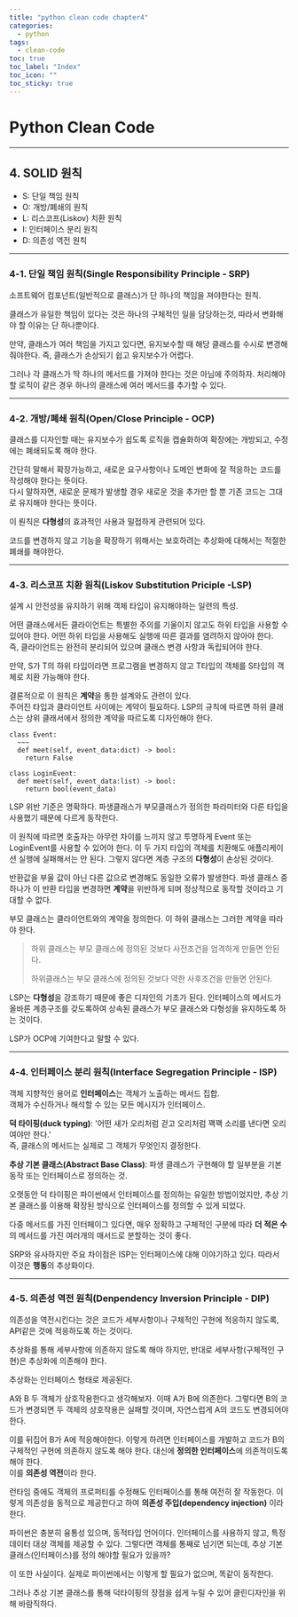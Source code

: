 ```yaml
---
title: "python clean code chapter4"
categories:
  - python
tags:
  - clean-code
toc: true
toc_label: "Index"
toc_icon: ""
toc_sticky: true
---
```

# Python Clean Code

---

## 4. SOLID 원칙

+ S: 단일 책임 원칙
+ O: 개방/폐쇄의 원칙
+ L: 리스코프(Liskov) 치환 원칙
+ I: 인터페이스 분리 원칙
+ D: 의존성 역전 원칙

---

### 4-1. 단일 책임 원칙(Single Responsibility Principle - SRP)

소프트웨어 컴포넌트(일반적으로 클래스)가 단 하나의 책임을 져야한다는 원칙.

클래스가 유일한 책임이 있다는 것은 하나의 구체적인 일을 담당하는것, 따라서 변화해야 할 이유는 단 하나뿐이다.

만약, 클래스가 여러 책임을 가지고 있다면, 유지보수할 때 해당 클래스를 수시로 변경해줘야한다. 즉, 클래스가 손상되기 쉽고 유지보수가 어렵다.

그러나 각 클래스가 딱 하나의 메서드를 가져야 한다는 것은 아님에 주의하자. 처리해야할 로직이 같은 경우 하나의 클래스에 여러 메서드를 추가할 수 있다.

---

### 4-2. 개방/폐쇄 원칙(Open/Close Principle - OCP)

클래스를 디자인할 때는 유지보수가 쉽도록 로직을 캡슐화하여 확장에는 개방되고, 수정에는 폐쇄되도록 해야 한다.

간단히 말해서 확장가능하고, 새로운 요구사항이나 도메인 변화에 잘 적응하는 코드를 작성해야 한다는 뜻이다.  
다시 말하자면, 새로운 문제가 발생할 경우 새로운 것을 추가만 할 뿐 기존 코드는 그대로 유지해야 한다는 뜻이다.

이 뤈칙은 **다형성**의 효과적인 사용과 밀접하게 관련되어 있다.

코드를 변경하지 않고 기능을 확장하기 위해서는 보호하려는 추상화에 대해서는 적절한 폐쇄를 해야한다.

---

### 4-3. 리스코프 치환 원칙(Liskov Substitution Priciple -LSP)

설계 시 안전성을 유지하기 위해 객체 타입이 유지해야하는 일련의 특성.

어떤 클래스에서든 클라이언트는 특별한 주의를 기울이지 않고도 하위 타입을 사용할 수 있어야 한다. 어떤 하위 타입을 사용해도 실행에 따른 결과를 염려하지 않아야 한다.  
즉, 클라이언트는 완전히 분리되어 있으며 클래스 변경 사항과 독립되어야 한다.

만약, S가 T의 하위 타입이라면 프로그램을 변경하지 않고 T타입의 객체를 S타입의 객체로 치환 가능해야 한다.

결론적으로 이 원칙은 **계약**을 통한 설계와도 관련이 있다.  
주어진 타입과 클라이언트 사이에는 계약이 필요하다.
LSP의 규칙에 따르면 하위 클래스는 상위 클래서에서 정의한 계약을 따르도록 디자인해야 한다.

```
class Event:
  ~~~
  def meet(self, event_data:dict) -> bool:
    return False

class LoginEvent:
  def meet(self, event_data:list) -> bool:
    return bool(event_data)

```

LSP 위반 기준은 명확하다. 파생클래스가 부모클래스가 정의한  파라미터와 다른 타입을 사용했기 때문에 다르게 동작한다.

이 원칙에 따르면 호출자는 아무런 차이를 느끼지 않고 투명하게 Event 또는 LoginEvent를 사용할 수 있어야 한다. 이 두 가지 타입의 객체를 치환해도 애플리케이션 실행에 실패해서는 안 된다. 그렇지 않다면 계층 구조의 **다형성**이 손상된 것이다.

반환값을 부울 값이 아닌 다른 값으로 변경해도 동일한 오류가 발생한다. 파생 클래스 중 하나가 이 반환 타입을 변경하면 **계약**을 위반하게 되며 정상적으로 동작할 것이라고 기대할 수 없다.

부모 클래스는 클라이언트와의 계약을 정의한다. 이 하위 클래스는 그러한 계약을 따라야 한다.
> 하위 클래스는 부모 클래스에 정의된 것보다 사전조건을 엄격하게 만들면 안된다.
>
>하위클래스는 부모 클래스에 정의된 것보다 약한 사후조건을 만들면 안된다.

LSP는 **다형성**을 강조하기 때문에 좋은 디자인의 기초가 된다.
인터페이스의 메서드가 올바른 계층구조를 갖도록하여 상속된 클래스가 부모 클래스와 다형성을 유지하도록 하는 것이다.

LSP가 OCP에 기여한다고 말할 수 있다.

---

### 4-4. 인터페이스 분리 원칙(Interface Segregation Principle - ISP)


객체 지향적인 용어로 **인터페이스**는 객체가 노출하는 메서드 집합.  
객체가 수신하거나 해석할 수 있는 모든 메시지가 인터페이스.

**덕 타이핑(duck typing)**: '어떤 새가 오리처럼 걷고 오리처럼 꽥꽥 소리를 낸다면 오리여야만 한다.'  
즉, 클래스의 메서드는 실제로 그 객체가 무엇인지 결정한다.

**추상 기본 클래스(Abstract Base Class)**: 파생 클래스가 구현해야 할 일부분을 기본 동작 또는 인터페이스로 정의하는 것.

오랫동안 덕 타이핑은 파이썬에서 인터페이스를 정의하는 유일한 방법이었지만, 추상 기본 클래스를 이용해 확장된 방식으로 인터페이스를 정의할 수 있게 되었다.

다중 메서드를 가진 인터페이그 있다면, 매우 정확하고 구체적인 구분에 따라 **더 적은 수**의 메서드를 가진 여러개의 매서드로 분할하는 것이 좋다.

SRP와 유사하지만 주요 차이점은 ISP는 인터페이스에 대해 이야기하고 있다. 따라서 이것은 **행동**의 추상화이다.


---

### 4-5. 의존성 역전 원칙(Denpendency Inversion Principle - DIP)

의존성을 역전시킨다는 것은 코드가 세부사항이나 구체적인 구현에 적응하지 않도록, API같은 것에 적응하도록 하는 것이다.

추상화를 통해 세부사항에 의존하지 않도록 해야 하지만, 반대로 세부사항(구체적인 구현)은 추상화에 의존해야 한다.

추상화는 인터페이스 형태로 제공된다.

A와 B 두 객체가 상호작용한다고 생각해보자. 이때 A가 B에 의존한다. 그렇다면 B의 코드가 변경되면 두 객체의 상호작용은 실패할 것이며, 자연스럽게 A의 코드도 변경되어야 한다.

이를 뒤집어 B가 A에 적응해야한다.
이렇게 하려면 인터페이스를 개발하고 코드가 B의 구체적인 구현에 의존하지 않도록 해야 한다. 대신에 **정의한 인터페이스**에 의존적이도록 해야 한다.  
이를 **의존성 역전**이라 한다.

런타임 중에도 객체의 프로퍼티를 수정해도 인터페이스를 통해 여전히 잘 작동한다. 이렇게 의존성을 동적으로 제공한다고 하여 **의존성 주입(dependency injection)** 이라 한다.

파이썬은 충분히 융통성 있으며, 동적타입 언어이다.
인터페이스를 사용하지 않고, 특정 데이터 대상 객체를 제공할 수 있다. 그렇다면 객체를 통째로 넘기면 되는데, 추상 기본 클래스(인터페이스)를 정의 해야할 필요가 있을까?

이 또한 사실이다. 실제로 파이썬에서는 이렇게 할 필요가 없으며, 똑같이 동작한다.  

그러나 추상 기본 클래스를 통해 덕타이핑의 장점을 쉽게 누릴 수 있어 클린디자인을 위해 바람직하다.


